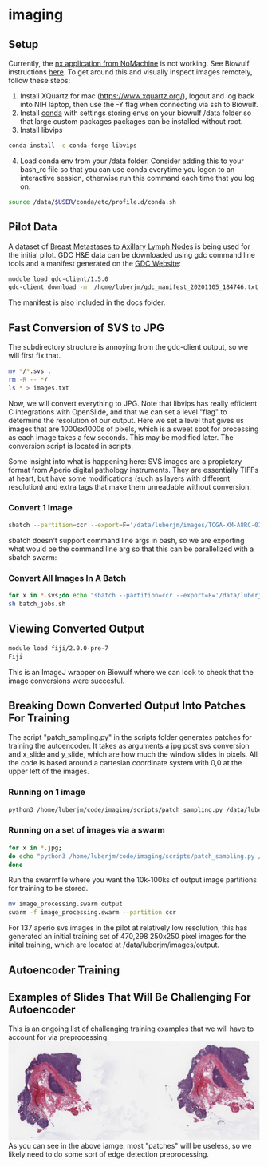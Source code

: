 # imaging
## Setup
Currently, the [nx application from NoMachine](https://www.nomachine.com/) is not working. See Biowulf instructions [here](https://hpc.nih.gov/docs/connect.html). To get around this and visually inspect images remotely, follow these steps:

1. Install XQuartz for mac (https://www.xquartz.org/), logout and log back into NIH laptop, then use the -Y flag when connecting via ssh to Biowulf. 
2. Install [conda](https://hpc.nih.gov/apps/python.html#envs) with settings storing envs on your biowulf /data folder so that large custom packages packages can be installed without root. 
3. Install libvips 

```bash
conda install -c conda-forge libvips
```

4. Load conda env from your /data folder. Consider adding this to your bash_rc file so that you can use conda everytime you logon to an interactive session, otherwise run this command each time that you log on. 

```bash
source /data/$USER/conda/etc/profile.d/conda.sh
```

## Pilot Data
A dataset of [Breast Metastases to Axillary Lymph Nodes](https://wiki.cancerimagingarchive.net/display/Public/Breast+Metastases+to+Axillary+Lymph+Nodes) is being used for the initial pilot. 
GDC H&E data can be downloaded using gdc command line tools and a manifest generated on the [GDC Website](https://portal.gdc.cancer.gov/):
   
```bash 
module load gdc-client/1.5.0
gdc-client download -m  /home/luberjm/gdc_manifest_20201105_184746.txt
```

The manifest is also included in the docs folder.

## Fast Conversion of SVS to JPG 
The subdirectory structure is annoying from the gdc-client output, so we will first fix that.

```bash
mv */*.svs .
rm -R -- */
ls * > images.txt
```

Now, we will convert everything to JPG. Note that libvips has really efficient C integrations with OpenSlide, and that we can set a level "flag" to determine the resolution of our output. Here we set a level that gives us images that are 1000sx1000s of pixels, which is a sweet spot for processing as each image takes a few seconds. This may be modified later. The conversion script is located in scripts.

Some insight into what is happening here: SVS images are a propietary format from Aperio digital pathology instruments. They are essentially TIFFs at heart, but have some modifications (such as layers with different resolution) and extra tags that make them unreadable without conversion. 

### Convert 1 Image

```bash 
sbatch --partition=ccr --export=F='/data/luberjm/images/TCGA-XM-A8RC-01A-01-TSA.E8BB705F-15D0-41F3-8A37-1F25964A5BBB.svs' /home/luberjm/code/imaging/scripts/svs_conversion.sbatch
```

sbatch doesn't support command line args in bash, so we are exporting what would be the command line arg so that this can be parallelized with a sbatch swarm: 

### Convert All Images In A Batch 

```bash 
for x in *.svs;do echo "sbatch --partition=ccr --export=F='/data/luberjm/images/$x' /home/luberjm/code/imaging/scripts/svs_conversion.sbatch" >> batch_jobs.sh;done
sh batch_jobs.sh 
```

## Viewing Converted Output

```bash
module load fiji/2.0.0-pre-7
Fiji
```

This is an ImageJ wrapper on Biowulf where we can look to check that the image conversions were succesful. 

## Breaking Down Converted Output Into Patches For Training
The script "patch_sampling.py" in the scripts folder generates patches for training the autoencoder. It takes as arguments a jpg post svs conversion and x_slide and y_slide, which are how much the window slides in pixels. All the code is based around a cartesian coordinate system with 0,0 at the upper left of the images. 

### Running on 1 image

```bash 
python3 /home/luberjm/code/imaging/scripts/patch_sampling.py /data/luberjm/images/TCGA-ZT-A8OM-01A-01-TS1.98208A8F-FE2D-4967-B31D-B66C188A2F66.jpg 50 50
```

### Running on a set of images via a swarm 

```bash
for x in *.jpg;
do echo "python3 /home/luberjm/code/imaging/scripts/patch_sampling.py /data/luberjm/images/$x 50 50" >> image_processing.swarm;
done
```

Run the swarmfile where you want the 10k-100ks of output image partitions for training to be stored. 
```bash
mv image_processing.swarm output
swarm -f image_processing.swarm --partition ccr
```

For 137 aperio svs images in the pilot at relatively low resolution, this has generated an initial training set of 470,298 250x250 pixel images for the inital training, which are located at /data/luberjm/images/output. 

## Autoencoder Training 


## Examples of Slides That Will Be Challenging For Autoencoder
This is an ongoing list of challenging training examples that we will have to account for via preprocessing. 
![Challenging Image](examples/chal1.jpg)
As you can see in the above iamge, most "patches" will be useless, so we likely need to do some sort of edge detection preprocessing. 
